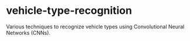 # vehicle-type-recognition
Various techniques to recognize vehicle types using Convolutional Neural Networks (CNNs).

